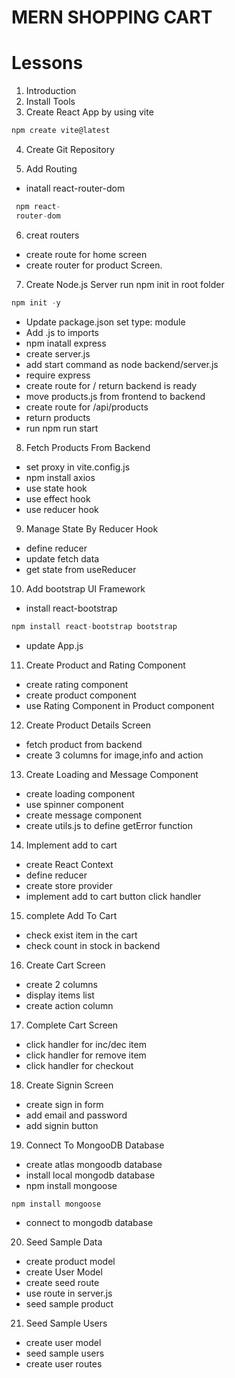 # MERN SHOPPING CART

# Lessons

1. Introduction
2. Install Tools
3. Create React App by using vite

```js
npm create vite@latest
```

4. Create Git Repository

5. Add Routing

- inatall react-router-dom

```js
 npm react-
 router-dom
```

6. creat routers

- create route for home screen
- create router for product Screen.

7. Create Node.js Server
   run npm init in root folder

```js
npm init -y
```

- Update package.json set type: module
- Add .js to imports
- npm inatall express
- create server.js
- add start command as node backend/server.js
- require express
- create route for / return backend is ready
- move products.js from frontend to backend
- create route for /api/products
- return products
- run npm run start

8. Fetch Products From Backend

- set proxy in vite.config.js
- npm install axios
- use state hook
- use effect hook
- use reducer hook

9. Manage State By Reducer Hook

- define reducer
- update fetch data
- get state from useReducer

10. Add bootstrap UI Framework

- install react-bootstrap

```js
npm install react-bootstrap bootstrap
```

- update App.js

11. Create Product and Rating Component

- create rating component
- create product component
- use Rating Component in Product component

12. Create Product Details Screen

- fetch product from backend
- create 3 columns for image,info and action

13. Create Loading and Message Component

- create loading component
- use spinner component
- create message component
- create utils.js to define getError function

14. Implement add to cart

- create React Context
- define reducer
- create store provider
- implement add to cart button click handler

15. complete Add To Cart

- check exist item in the cart
- check count in stock in backend

16. Create Cart Screen

- create 2 columns
- display items list
- create action column

17. Complete Cart Screen

- click handler for inc/dec item
- click handler for remove item
- click handler for checkout

18. Create Signin Screen

- create sign in form
- add email and password
- add signin button

19. Connect To MongooDB Database

- create atlas mongoodb database
- install local mongodb database
- npm install mongoose

```js
npm install mongoose
```

- connect to mongodb database

20. Seed Sample Data

- create product model
- create User Model
- create seed route
- use route in server.js
- seed sample product

21. Seed Sample Users

- create user model
- seed sample users
- create user routes
